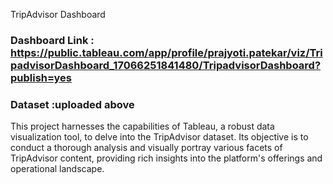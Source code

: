 TripAdvisor Dashboard

### Dashboard Link : https://public.tableau.com/app/profile/prajyoti.patekar/viz/TripadvisorDashboard_17066251841480/TripadvisorDashboard?publish=yes

### Dataset :uploaded above 

This project harnesses the capabilities of Tableau, a robust data visualization tool, to delve into the TripAdvisor dataset. Its objective is to conduct a thorough analysis and visually portray various facets of TripAdvisor content, providing rich insights into the platform's offerings and operational landscape.
